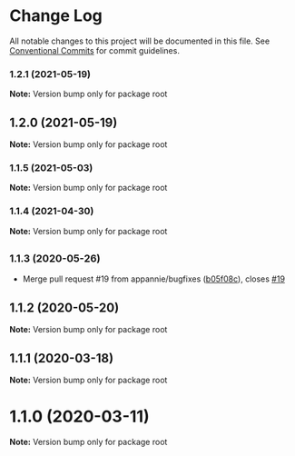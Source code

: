 # Change Log

All notable changes to this project will be documented in this file.
See [Conventional Commits](https://conventionalcommits.org) for commit guidelines.

### 1.2.1 (2021-05-19)

**Note:** Version bump only for package root





## 1.2.0 (2021-05-19)

**Note:** Version bump only for package root





### 1.1.5 (2021-05-03)

**Note:** Version bump only for package root





### 1.1.4 (2021-04-30)

**Note:** Version bump only for package root





## <small>1.1.3 (2020-05-26)</small>

* Merge pull request #19 from appannie/bugfixes ([b05f08c](https://github.com/appannie/ab-testing/commit/b05f08c)), closes [#19](https://github.com/appannie/ab-testing/issues/19)





## 1.1.2 (2020-05-20)

**Note:** Version bump only for package root





## 1.1.1 (2020-03-18)

**Note:** Version bump only for package root





# 1.1.0 (2020-03-11)

**Note:** Version bump only for package root
